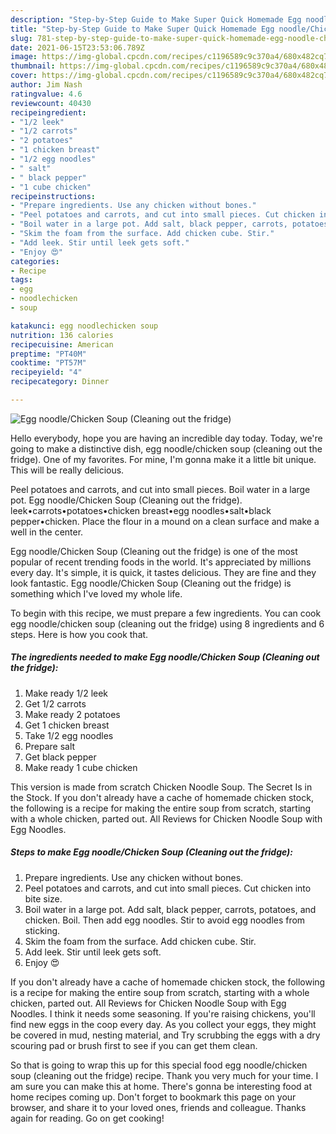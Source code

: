 ```yaml
---
description: "Step-by-Step Guide to Make Super Quick Homemade Egg noodle/Chicken Soup (Cleaning out the fridge)"
title: "Step-by-Step Guide to Make Super Quick Homemade Egg noodle/Chicken Soup (Cleaning out the fridge)"
slug: 781-step-by-step-guide-to-make-super-quick-homemade-egg-noodle-chicken-soup-cleaning-out-the-fridge
date: 2021-06-15T23:53:06.789Z
image: https://img-global.cpcdn.com/recipes/c1196589c9c370a4/680x482cq70/egg-noodlechicken-soup-cleaning-out-the-fridge-recipe-main-photo.jpg
thumbnail: https://img-global.cpcdn.com/recipes/c1196589c9c370a4/680x482cq70/egg-noodlechicken-soup-cleaning-out-the-fridge-recipe-main-photo.jpg
cover: https://img-global.cpcdn.com/recipes/c1196589c9c370a4/680x482cq70/egg-noodlechicken-soup-cleaning-out-the-fridge-recipe-main-photo.jpg
author: Jim Nash
ratingvalue: 4.6
reviewcount: 40430
recipeingredient:
- "1/2 leek"
- "1/2 carrots"
- "2 potatoes"
- "1 chicken breast"
- "1/2 egg noodles"
- " salt"
- " black pepper"
- "1 cube chicken"
recipeinstructions:
- "Prepare ingredients. Use any chicken without bones."
- "Peel potatoes and carrots, and cut into small pieces. Cut chicken into bite size."
- "Boil water in a large pot. Add salt, black pepper, carrots, potatoes, and chicken. Boil. Then add egg noodles. Stir to avoid egg noodles from sticking."
- "Skim the foam from the surface. Add chicken cube. Stir."
- "Add leek. Stir until leek gets soft."
- "Enjoy 😍"
categories:
- Recipe
tags:
- egg
- noodlechicken
- soup

katakunci: egg noodlechicken soup 
nutrition: 136 calories
recipecuisine: American
preptime: "PT40M"
cooktime: "PT57M"
recipeyield: "4"
recipecategory: Dinner

---
```



![Egg noodle/Chicken Soup (Cleaning out the fridge)](https://img-global.cpcdn.com/recipes/c1196589c9c370a4/680x482cq70/egg-noodlechicken-soup-cleaning-out-the-fridge-recipe-main-photo.jpg)

Hello everybody, hope you are having an incredible day today. Today, we're going to make a distinctive dish, egg noodle/chicken soup (cleaning out the fridge). One of my favorites. For mine, I'm gonna make it a little bit unique. This will be really delicious.

Peel potatoes and carrots, and cut into small pieces. Boil water in a large pot. Egg noodle/Chicken Soup (Cleaning out the fridge). leek•carrots•potatoes•chicken breast•egg noodles•salt•black pepper•chicken. Place the flour in a mound on a clean surface and make a well in the center.

Egg noodle/Chicken Soup (Cleaning out the fridge) is one of the most popular of recent trending foods in the world. It's appreciated by millions every day. It's simple, it is quick, it tastes delicious. They are fine and they look fantastic. Egg noodle/Chicken Soup (Cleaning out the fridge) is something which I've loved my whole life.


To begin with this recipe, we must prepare a few ingredients. You can cook egg noodle/chicken soup (cleaning out the fridge) using 8 ingredients and 6 steps. Here is how you cook that.

<!--inarticleads1-->

##### The ingredients needed to make Egg noodle/Chicken Soup (Cleaning out the fridge):

1. Make ready 1/2 leek
1. Get 1/2 carrots
1. Make ready 2 potatoes
1. Get 1 chicken breast
1. Take 1/2 egg noodles
1. Prepare  salt
1. Get  black pepper
1. Make ready 1 cube chicken


This version is made from scratch Chicken Noodle Soup. The Secret Is in the Stock. If you don&#39;t already have a cache of homemade chicken stock, the following is a recipe for making the entire soup from scratch, starting with a whole chicken, parted out. All Reviews for Chicken Noodle Soup with Egg Noodles. 

<!--inarticleads2-->

##### Steps to make Egg noodle/Chicken Soup (Cleaning out the fridge):

1. Prepare ingredients. Use any chicken without bones.
1. Peel potatoes and carrots, and cut into small pieces. Cut chicken into bite size.
1. Boil water in a large pot. Add salt, black pepper, carrots, potatoes, and chicken. Boil. Then add egg noodles. Stir to avoid egg noodles from sticking.
1. Skim the foam from the surface. Add chicken cube. Stir.
1. Add leek. Stir until leek gets soft.
1. Enjoy 😍


If you don&#39;t already have a cache of homemade chicken stock, the following is a recipe for making the entire soup from scratch, starting with a whole chicken, parted out. All Reviews for Chicken Noodle Soup with Egg Noodles. I think it needs some seasoning. If you&#39;re raising chickens, you&#39;ll find new eggs in the coop every day. As you collect your eggs, they might be covered in mud, nesting material, and Try scrubbing the eggs with a dry scouring pad or brush first to see if you can get them clean. 

So that is going to wrap this up for this special food egg noodle/chicken soup (cleaning out the fridge) recipe. Thank you very much for your time. I am sure you can make this at home. There's gonna be interesting food at home recipes coming up. Don't forget to bookmark this page on your browser, and share it to your loved ones, friends and colleague. Thanks again for reading. Go on get cooking!
